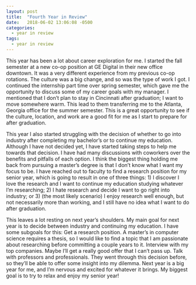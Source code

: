 ```yaml
---
layout: post
title:  "Fourth Year in Review"
date:   2018-06-02 13:06:08 -0500
categories: 
  - year in review
tags: 
  - year in review
---
```


This year has been a lot about career exploration for me. I started the fall semester at a new co-op position at GE Digital in their new office downtown. It was a very different experience from my previous co-op rotations. The culture was a big change, and so was the type of work I got. I continued the internship part time over spring semester, which gave me the opportunity to discuss some of my career goals with my manager. I mentioned that I don’t plan to stay in Cincinnati after graduation; I want to move somewhere warm. This lead to them transferring me to the Atlanta, Georgia office for the summer semester. This is a great opportunity to see if the culture, location, and work are a good fit for me as I start to prepare for after graduation.  

This year I also started struggling with the decision of whether to go into industry after completing my bachelor’s or to continue my education. Although I have not decided yet, I have started taking steps to help me towards that decision. I have had many discussions with coworkers over the benefits and pitfalls of each option. I think the biggest thing holding me back from pursuing a master’s degree is that I don’t know what I want my focus to be. I have reached out to faculty to find a research position for my senior year, which is going to result in one of three things: 1) I discover I love the research and I want to continue my education studying whatever I’m researching; 2) I hate research and decide I want to go right into industry; or 3) (the most likely scenario) I enjoy research well enough, but not necessarily more than working, and I still have no idea what I want to do after graduation.  

This leaves a lot resting on next year’s shoulders. My main goal for next year is to decide between industry and continuing my education. I have some subgoals for this: Get a research position. A master’s in computer science requires a thesis, so I would like to find a topic that I am passionate about researching before committing a couple years to it. Interview with my top companies. Maybe I’ll get a really good offer that I can’t pass up. Talk with professors and professionals. They went through this decision before, so they’ll be able to offer some insight into my dilemma. Next year is a big year for me, and I’m nervous and excited for whatever it brings. My biggest goal is to try to relax and enjoy my senior year!
